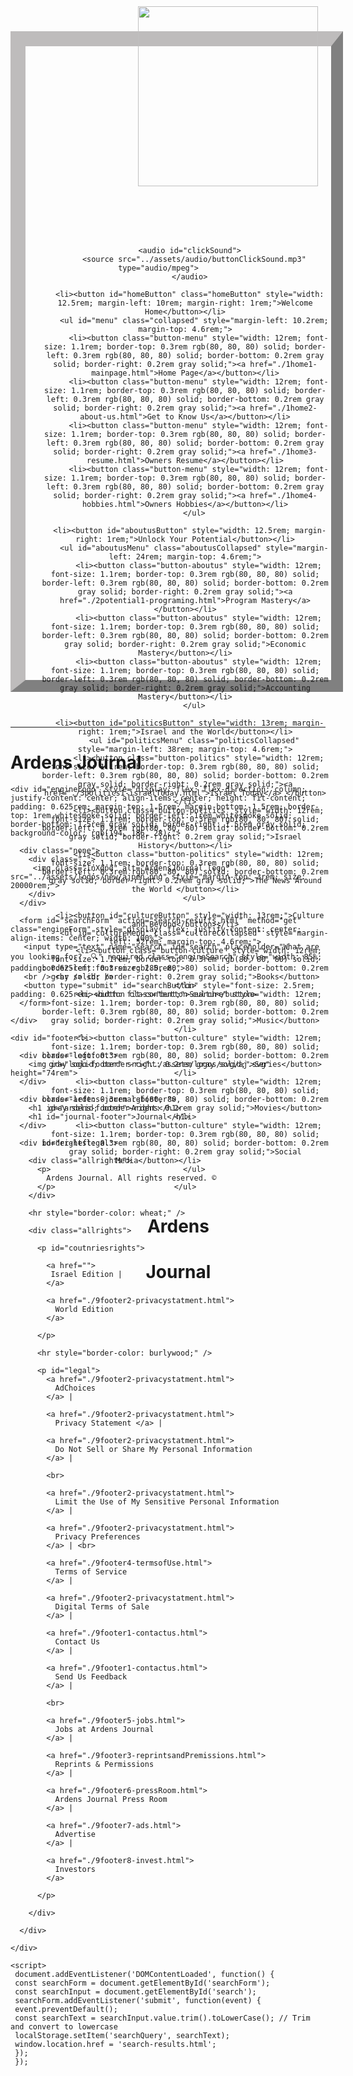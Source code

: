 <!DOCTYPE html>
<html lang="en">
  
<head>
  <meta charset="UTF-8">
  <meta name="viewport" content="width=device-width, initial-scale=1.0">
  <link rel="stylesheet" href="../links/style1-aj.css">
  <link rel="icon" href="../assets/logos/svg/AJSQ1.png" type="png">
  <title>ArdenSearch - Ardens Journal</title>
</head>

<body>

  <header style="width: 97%; border-top: 1.5rem rgb(190, 188, 188) solid; border-left: 1.5rem rgb(190, 188, 188) solid; border-bottom: 1.2rem gray solid; border-right: 1.2rem gray solid; height: 26%;">
    <div class="header">
      <div class="logo">
        <img id="logo" src="../assets/logos/svg/svgaj.svg" style="height: 18rem; margin-top: -4rem; margin-left: 10rem;">
      </div>

  <nav style="margin-top: 6rem; margin-right: 0.1rem;">
    <ul>

      <audio id="clickSound">
        <source src="../assets/audio/buttonClickSound.mp3" type="audio/mpeg">            
      </audio>

      <li><button id="homeButton" class="homeButton" style="width: 12.5rem; margin-left: 10rem; margin-right: 1rem;">Welcome Home</button></li>
        <ul id="menu" class="collapsed" style="margin-left: 10.2rem; margin-top: 4.6rem;">
          <li><button class="button-menu" style="width: 12rem; font-size: 1.1rem; border-top: 0.3rem rgb(80, 80, 80) solid; border-left: 0.3rem rgb(80, 80, 80) solid; border-bottom: 0.2rem gray solid; border-right: 0.2rem gray solid;"><a href="./1home1-mainpage.html">Home Page</a></button></li>
          <li><button class="button-menu" style="width: 12rem; font-size: 1.1rem; border-top: 0.3rem rgb(80, 80, 80) solid; border-left: 0.3rem rgb(80, 80, 80) solid; border-bottom: 0.2rem gray solid; border-right: 0.2rem gray solid;"><a href="./1home2-about-us.html">Get to Know Us</a></button></li>
          <li><button class="button-menu" style="width: 12rem; font-size: 1.1rem; border-top: 0.3rem rgb(80, 80, 80) solid; border-left: 0.3rem rgb(80, 80, 80) solid; border-bottom: 0.2rem gray solid; border-right: 0.2rem gray solid;"><a href="./1home3-resume.html">Owners Resume</a></button></li>
          <li><button class="button-menu" style="width: 12rem; font-size: 1.1rem; border-top: 0.3rem rgb(80, 80, 80) solid; border-left: 0.3rem rgb(80, 80, 80) solid; border-bottom: 0.2rem gray solid; border-right: 0.2rem gray solid;"><a href="./1home4-hobbies.html">Owners Hobbies</a></button></li>
        </ul>
    
      <li><button id="aboutusButton" style="width: 12.5rem; margin-right: 1rem;">Unlock Your Potential</button></li>
        <ul id="aboutusMenu" class="aboutusCollapsed" style="margin-left: 24rem; margin-top: 4.6rem;">
          <li><button class="button-aboutus" style="width: 12rem; font-size: 1.1rem; border-top: 0.3rem rgb(80, 80, 80) solid; border-left: 0.3rem rgb(80, 80, 80) solid; border-bottom: 0.2rem gray solid; border-right: 0.2rem gray solid;"><a href="./2potential1-programing.html">Program Mastery</a></button></li>
          <li><button class="button-aboutus" style="width: 12rem; font-size: 1.1rem; border-top: 0.3rem rgb(80, 80, 80) solid; border-left: 0.3rem rgb(80, 80, 80) solid; border-bottom: 0.2rem gray solid; border-right: 0.2rem gray solid;">Economic Mastery</button></li>
          <li><button class="button-aboutus" style="width: 12rem; font-size: 1.1rem; border-top: 0.3rem rgb(80, 80, 80) solid; border-left: 0.3rem rgb(80, 80, 80) solid; border-bottom: 0.2rem gray solid; border-right: 0.2rem gray solid;">Accounting Mastery</button></li>
        </ul>
    
      <li><button id="politicsButton" style="width: 13rem; margin-right: 1rem;">Israel and the World</button></li>
        <ul id="politicsMenu" class="politicsCollapsed" style="margin-left: 38rem; margin-top: 4.6rem;">
          <li><button class="button-politics" style="width: 12rem; font-size: 1.1rem; border-top: 0.3rem rgb(80, 80, 80) solid; border-left: 0.3rem rgb(80, 80, 80) solid; border-bottom: 0.2rem gray solid; border-right: 0.2rem gray solid;"><a href="./3politics1-israelToday.html">Israel Today</a> </button></li>
          <li><button class="button-politics" style="width: 12rem; font-size: 1.1rem; border-top: 0.3rem rgb(80, 80, 80) solid; border-left: 0.3rem rgb(80, 80, 80) solid; border-bottom: 0.2rem gray solid; border-right: 0.2rem gray solid;">Israel History</button></li>
          <li><button class="button-politics" style="width: 12rem; font-size: 1.1rem; border-top: 0.3rem rgb(80, 80, 80) solid; border-left: 0.3rem rgb(80, 80, 80) solid; border-bottom: 0.2rem gray solid; border-right: 0.2rem gray solid;">The News Around the World </button></li>
        </ul>
    
      <li><button id="cultureButton" style="width: 13rem;">Culture and Beyond</button></li>
        <ul id="cultureMenu" class="cultureCollapsed" style="margin-left: 52rem; margin-top: 4.6rem;">
          <li><button class="button-culture" style="width: 12rem; font-size: 1.1rem; border-top: 0.3rem rgb(80, 80, 80) solid; border-left: 0.3rem rgb(80, 80, 80) solid; border-bottom: 0.2rem gray solid; border-right: 0.2rem gray solid;">Books</button></li>
          <li><button class="button-culture" style="width: 12rem; font-size: 1.1rem; border-top: 0.3rem rgb(80, 80, 80) solid; border-left: 0.3rem rgb(80, 80, 80) solid; border-bottom: 0.2rem gray solid; border-right: 0.2rem gray solid;">Music</button></li>
          <li><button class="button-culture" style="width: 12rem; font-size: 1.1rem; border-top: 0.3rem rgb(80, 80, 80) solid; border-left: 0.3rem rgb(80, 80, 80) solid; border-bottom: 0.2rem gray solid; border-right: 0.2rem gray solid;">Series</button></li>
          <li><button class="button-culture" style="width: 12rem; font-size: 1.1rem; border-top: 0.3rem rgb(80, 80, 80) solid; border-left: 0.3rem rgb(80, 80, 80) solid; border-bottom: 0.2rem gray solid; border-right: 0.2rem gray solid;">Movies</button></li>
          <li><button class="button-culture" style="width: 12rem; font-size: 1.1rem; border-top: 0.3rem rgb(80, 80, 80) solid; border-left: 0.3rem rgb(80, 80, 80) solid; border-bottom: 0.2rem gray solid; border-right: 0.2rem gray solid;">Social Media</button></li>            
        </ul>
            
    </ul>
  </nav>
    <div class="ardens-journal">
        <h1 id="ardens">Ardens</h1>
        <h1 id="journal">Journal</h1>
      </div>
    </div>
  </header>

  <hr/>

  <main style="margin-bottom: 1rem; padding: 0;">
    <div id="aj">
      <h1 class="aj">
        Ardens Journal
      </h1>
    </div>
  </main>

    <div id="engineLogo" style="display: flex; flex-direction: column; justify-content: center; align-items: center; height: fit-content; padding: 0.625rem; margin-top: 1.5rem; margin-bottom: 1.5rem; border-top: 1rem whitesmoke solid; border-left: 1rem whitesmoke solid; border-bottom: 1.5rem gray solid; border-right: 1.5rem gray solid; background-color: rgb(194, 186, 28);">

      <div class="none">
        <div class=".">
         <img class="lnXdpd" alt="ArdensJournal logo" src="../assets/logos/new/ajpen.png" style="margin-top: 3rem; size: 20000rem;">
        </div>
      </div>

      <form id="searchForm" action="search-results.html" method="get" class="engineForm" style="display: flex; justify-content: center; align-items: center; width: 100%">
       <input type="text" name="search" id="search" placeholder="What are you looking for?  🔍️" required class="engineSearch" style="width: 85%; padding: 0.625rem; font-size: 2.5rem;">
       <br /> <br /> <br />
       <button type="submit" id="searchButton" style="font-size: 2.5rem; padding: 0.625rem; width: fit-content;">Search</button>
      </form>

    </div>
  </main>

  <footer style="margin: 0%;">

    <div id="footer">

      <div class="logofoot">
        <img id="logo-footer" src="../assets/logos/svg/aj.svg" height="74rem">
      </div>

      <div class="ardens-journal-footer">
        <h1 id="ardens-footer">Ardens</h1>  
        <h1 id="journal-footer">Journal</h1>
      </div>

      <div id="rightslegal">

        <div class="allrights">
          <p>
            Ardens Journal. All rights reserved. ©
          </p>
        </div>

        <hr style="border-color: wheat;" />
        
        <div class="allrights">

          <p id="coutnriesrights">

            <a href="">
             Israel Edition | 
            </a>

            <a href="./9footer2-privacystatment.html">
              World Edition
            </a>

          </p> 

          <hr style="border-color: burlywood;" />

          <p id="legal"> 
            <a href="./9footer2-privacystatment.html">
              AdChoices
            </a> | 
            
            <a href="./9footer2-privacystatment.html">
              Privacy Statement </a> | 
              
            <a href="./9footer2-privacystatment.html">
              Do Not Sell or Share My Personal Information
            </a> | 
            
            <br> 
            
            <a href="./9footer2-privacystatment.html"> 
              Limit the Use of My Sensitive Personal Information 
            </a> | 
            
            <a href="./9footer2-privacystatment.html"> 
              Privacy Preferences 
            </a> | <br> 
            
            <a href="./9footer4-termsofUse.html"> 
              Terms of Service 
            </a> | 
                  
            <a href="./9footer2-privacystatment.html"> 
              Digital Terms of Sale 
            </a> | 
                    
            <a href="./9footer1-contactus.html">
              Contact Us
            </a> | 
            
            <a href="./9footer1-contactus.html"> 
              Send Us Feedback 
            </a> | 
              
            <br> 
            
            <a href="./9footer5-jobs.html"> 
              Jobs at Ardens Journal 
            </a> | 
            
            <a href="./9footer3-reprintsandPremissions.html">
              Reprints & Permissions
            </a> | 
            
            <a href="./9footer6-pressRoom.html">
              Ardens Journal Press Room
            </a> | 
            
            <a href="./9footer7-ads.html">
              Advertise
            </a> | 
            
            <a href="./9footer8-invest.html">
              Investors
            </a>

          </p>

        </div>

      </div>

    </div>

    <script>
     document.addEventListener('DOMContentLoaded', function() {
     const searchForm = document.getElementById('searchForm');
     const searchInput = document.getElementById('search');
     searchForm.addEventListener('submit', function(event) {
     event.preventDefault();
     const searchText = searchInput.value.trim().toLowerCase(); // Trim and convert to lowercase
     localStorage.setItem('searchQuery', searchText);
     window.location.href = 'search-results.html';
     });
     });
   </script>

  </footer>
  <script src="../links/java1-functions.js"></script>
</body>

</html>
